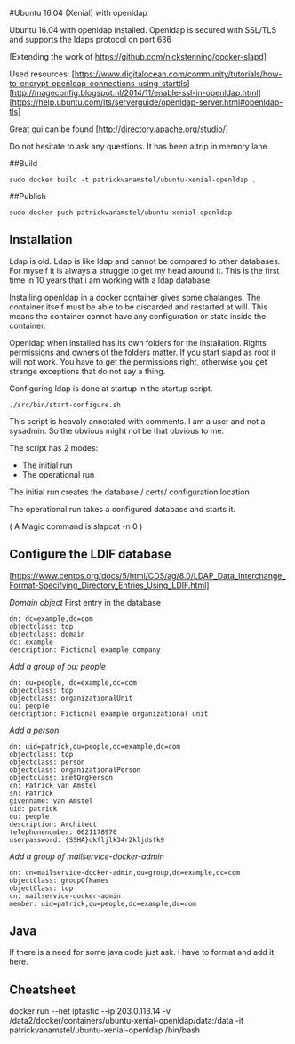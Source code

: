 #Ubuntu 16.04 (Xenial) with openldap

Ubuntu 16.04 with openldap installed. 
Openldap is secured with SSL/TLS and supports the ldaps protocol on port 636


[Extending the work of https://github.com/nickstenning/docker-slapd]

Used resources:
[https://www.digitalocean.com/community/tutorials/how-to-encrypt-openldap-connections-using-starttls]
[http://mageconfig.blogspot.nl/2014/11/enable-ssl-in-openldap.html]
[https://help.ubuntu.com/lts/serverguide/openldap-server.html#openldap-tls]

Great gui can be found 
[http://directory.apache.org/studio/]

Do not hesitate to ask any questions. It has been a trip in memory lane.


##Build

```
sudo docker build -t patrickvanamstel/ubuntu-xenial-openldap .
```

##Publish

```
sudo docker push patrickvanamstel/ubuntu-xenial-openldap
```

## Installation 
Ldap is old. Ldap is like ldap and cannot be compared to other databases.
For myself it is always a struggle to get my head around it.  This is the first 
time in 10 years that i am working with a ldap database.

Installing openldap in a docker container gives some chalanges. The container itself must
be able to be discarded and restarted at will. This means the container cannot have any
configuration or state inside the container.

Openldap when installed has its own folders for the installation. Rights permissions and
owners of the folders matter. If you start slapd as root it will not work. You have
to get the permissions right, otherwise you get strange exceptions that do not say a thing.

Configuring ldap is done at startup in the startup script. 

``` 
./src/bin/start-configure.sh 
```

This script is heavaly annotated with comments. I am a user and not a sysadmin. So the obvious 
might not be that obvious to me.

The script has 2 modes:
- The initial run
- The operational run

The initial run creates the database / certs/ configuration location

The operational run takes a configured database and starts it.

( A Magic command is slapcat -n 0 )


## Configure the LDIF database


[https://www.centos.org/docs/5/html/CDS/ag/8.0/LDAP_Data_Interchange_Format-Specifying_Directory_Entries_Using_LDIF.html]

*Domain object*
First entry in the database
```
dn: dc=example,dc=com
objectclass: top
objectclass: domain
dc: example
description: Fictional example company
```

*Add a group of ou: people*
```
dn: ou=people, dc=example,dc=com
objectclass: top
objectclass: organizationalUnit
ou: people
description: Fictional example organizational unit
```

*Add a person*

```
dn: uid=patrick,ou=people,dc=example,dc=com
objectclass: top
objectclass: person
objectclass: organizationalPerson
objectclass: inetOrgPerson
cn: Patrick van Amstel
sn: Patrick
givenname: van Amstel
uid: patrick
ou: people
description: Architect
telephonenumber: 0621178970
userpassword: {SSHA}dkfljlk34r2kljdsfk9
```

*Add a group of mailservice-docker-admin*

```
dn: cn=mailservice-docker-admin,ou=group,dc=example,dc=com
objectClass: groupOfNames
objectClass: top
cn: mailservice-docker-admin
member: uid=patrick,ou=people,dc=example,dc=com
```


## Java
If there is a need for some java code just ask.
I have to format and add it here.



## Cheatsheet
docker run --net iptastic --ip 203.0.113.14 -v /data2/docker/containers/ubuntu-xenial-openldap/data:/data -it patrickvanamstel/ubuntu-xenial-openldap  /bin/bash



